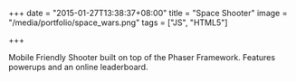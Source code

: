 +++
date = "2015-01-27T13:38:37+08:00"
title = "Space Shooter"
image = "/media/portfolio/space_wars.png"
tags = ["JS", "HTML5"]

+++

Mobile Friendly Shooter built on top of the Phaser Framework. Features powerups and an online leaderboard.